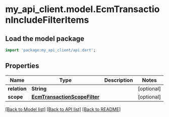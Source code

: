 # my_api_client.model.EcmTransactionIncludeFilterItems

## Load the model package
```dart
import 'package:my_api_client/api.dart';
```

## Properties
Name | Type | Description | Notes
------------ | ------------- | ------------- | -------------
**relation** | **String** |  | [optional] 
**scope** | [**EcmTransactionScopeFilter**](EcmTransactionScopeFilter.md) |  | [optional] 

[[Back to Model list]](../README.md#documentation-for-models) [[Back to API list]](../README.md#documentation-for-api-endpoints) [[Back to README]](../README.md)


